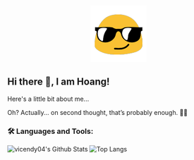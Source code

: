 <p align="center">
    <img src="./assets/gif/blob-sunglasses.gif" alt="Blob Sunglasses">
</p>

## Hi there 👋, I am Hoang!

<!--
**vicendy04/vicendy04** is a ✨ _special_ ✨ repository because its `README.md` (this file) appears on your GitHub profile.

Here are some ideas to get you started:

- 🔭 I’m currently working on ...
- 🌱 I’m currently learning ...
- 👯 I’m looking to collaborate on ...
- 🤔 I’m looking for help with ...
- 💬 Ask me about ...
- 📫 How to reach me: ...
- 😄 Pronouns: ...
- ⚡ Fun fact: ...
-->

Here's a little bit about me...

Oh? Actually... on second thought, that’s probably enough. 🤷‍♂️

### 🛠️ Languages and Tools:

![vicendy04's Github Stats](https://github-readme-stats.vercel.app/api?username=vicendy04&theme=default&hide_border=false&include_all_commits=false&count_private=false)
![Top Langs](https://github-readme-stats.vercel.app/api/top-langs/?username=vicendy04&theme=default&hide_border=false&include_all_commits=false&count_private=false&layout=compact)
